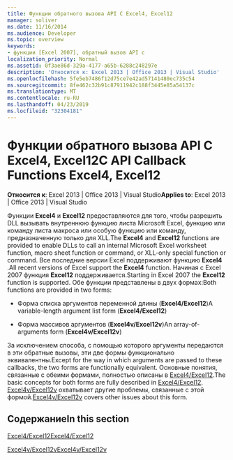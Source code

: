 ```yaml
---
title: Функции обратного вызова API C Excel4, Excel12
manager: soliver
ms.date: 11/16/2014
ms.audience: Developer
ms.topic: overview
keywords:
- функции [Excel 2007], обратный вызов API c
localization_priority: Normal
ms.assetid: 0f3ae86d-329a-4177-a65b-6288c248297e
description: 'Относится к: Excel 2013 | Office 2013 | Visual Studio'
ms.openlocfilehash: 5fe5eb7486f12d75ce7e42ad57141480ec735c54
ms.sourcegitcommit: 8fe462c32b91c87911942c188f3445e85a54137c
ms.translationtype: MT
ms.contentlocale: ru-RU
ms.lasthandoff: 04/23/2019
ms.locfileid: "32304181"
---
```

# <a name="c-api-callback-functions-excel4-excel12"></a><span data-ttu-id="9e659-104">Функции обратного вызова API C Excel4, Excel12</span><span class="sxs-lookup"><span data-stu-id="9e659-104">C API Callback Functions Excel4, Excel12</span></span>

<span data-ttu-id="9e659-105">**Относится к**: Excel 2013 | Office 2013 | Visual Studio</span><span class="sxs-lookup"><span data-stu-id="9e659-105">**Applies to**: Excel 2013 | Office 2013 | Visual Studio</span></span> 
  
<span data-ttu-id="9e659-106">Функции **Excel4** и **Excel12** предоставляются для того, чтобы разрешить DLL вызывать внутреннюю функцию листа Microsoft Excel, функцию или команду листа макроса или особую функцию или команду, предназначенную только для XLL.</span><span class="sxs-lookup"><span data-stu-id="9e659-106">The **Excel4** and **Excel12** functions are provided to enable DLLs to call an internal Microsoft Excel worksheet function, macro sheet function or command, or XLL-only special function or command.</span></span> <span data-ttu-id="9e659-107">Все последние версии Excel поддерживают функцию **Excel4** .</span><span class="sxs-lookup"><span data-stu-id="9e659-107">All recent versions of Excel support the **Excel4** function.</span></span> <span data-ttu-id="9e659-108">Начиная с Excel 2007 функция **Excel12** поддерживается.</span><span class="sxs-lookup"><span data-stu-id="9e659-108">Starting in Excel 2007 the **Excel12** function is supported.</span></span> <span data-ttu-id="9e659-109">Обе функции представлены в двух формах:</span><span class="sxs-lookup"><span data-stu-id="9e659-109">Both functions are provided in two forms:</span></span> 
  
- <span data-ttu-id="9e659-110">Форма списка аргументов переменной длины (**Excel4/Excel12**)</span><span class="sxs-lookup"><span data-stu-id="9e659-110">A variable-length argument list form (**Excel4/Excel12**)</span></span>
    
- <span data-ttu-id="9e659-111">Форма массивов аргументов (**Excel4v/Excel12v**)</span><span class="sxs-lookup"><span data-stu-id="9e659-111">An array-of-arguments form (**Excel4v/Excel12v**)</span></span>
    
<span data-ttu-id="9e659-112">За исключением способа, с помощью которого аргументы передаются в эти обратные вызовы, эти две формы функционально эквивалентны.</span><span class="sxs-lookup"><span data-stu-id="9e659-112">Except for the way in which arguments are passed to these callbacks, the two forms are functionally equivalent.</span></span> <span data-ttu-id="9e659-113">Основные понятия, связанные с обеими формами, полностью описаны в [Excel4/Excel12](excel4-excel12.md).</span><span class="sxs-lookup"><span data-stu-id="9e659-113">The basic concepts for both forms are fully described in [Excel4/Excel12](excel4-excel12.md).</span></span> <span data-ttu-id="9e659-114">[Excel4v/Excel12v](excel4v-excel12v.md) охватывает другие проблемы, связанные с этой формой.</span><span class="sxs-lookup"><span data-stu-id="9e659-114">[Excel4v/Excel12v](excel4v-excel12v.md) covers other issues about this form.</span></span> 
  
## <a name="in-this-section"></a><span data-ttu-id="9e659-115">Содержание</span><span class="sxs-lookup"><span data-stu-id="9e659-115">In this section</span></span>

[<span data-ttu-id="9e659-116">Excel4/Excel12</span><span class="sxs-lookup"><span data-stu-id="9e659-116">Excel4/Excel12</span></span>](excel4-excel12.md)
  
[<span data-ttu-id="9e659-117">Excel4v/Excel12v</span><span class="sxs-lookup"><span data-stu-id="9e659-117">Excel4v/Excel12v</span></span>](excel4v-excel12v.md)
  

